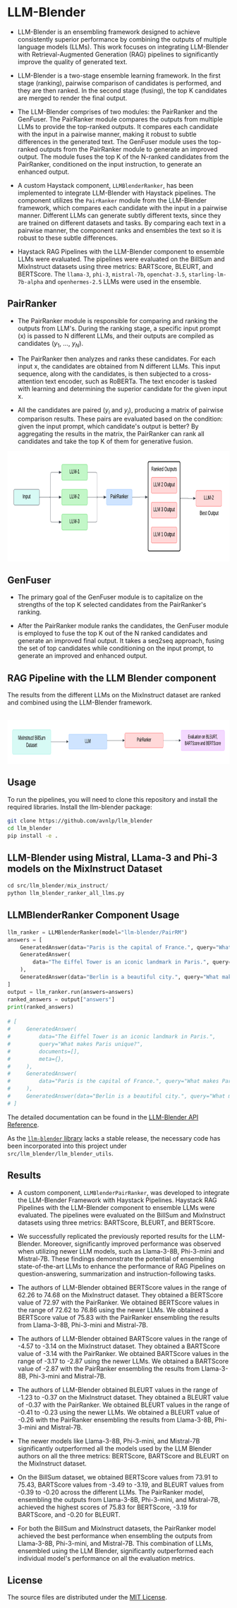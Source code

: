 # LLM-Blender

- LLM-Blender is an ensembling framework designed to achieve consistently superior performance by combining the outputs of multiple language models (LLMs). This work focuses on integrating LLM-Blender with Retrieval-Augmented Generation (RAG) pipelines to significantly improve the quality of generated text.

- LLM-Blender is a two-stage ensemble learning framework. In the first stage (ranking), pairwise comparison of candidates is performed, and they are then ranked. In the second stage (fusing), the top K candidates are merged to render the final output.

- The LLM-Blender comprises of two modules: the PairRanker and the GenFuser. The PairRanker module compares the outputs from multiple LLMs to provide the top-ranked outputs. It compares each candidate with the input in a pairwise manner, making it robust to subtle differences in the generated text. The GenFuser module uses the top-ranked outputs from the PairRanker module to generate an improved output. The module fuses the top K of the N-ranked candidates from the PairRanker, conditioned on the input instruction, to generate an enhanced output.

- A custom Haystack component, `LLMBlenderRanker`, has been implemented to integrate LLM-Blender with Haystack pipelines. The component utilizes the `PairRanker` module from the LLM-Blender framework, which compares each candidate with the input in a pairwise manner. Different LLMs can generate subtly different texts, since they are trained on different datasets and tasks. By comparing each text in a pairwise manner, the component ranks and ensembles the text so it is robust to these subtle differences.

- Haystack RAG Pipelines with the LLM-Blender component to ensemble LLMs were evaluated. The pipelines were evaluated on the BillSum and MixInstruct datasets using three metrics: BARTScore, BLEURT, and BERTScore. The `llama-3`, `phi-3`, `mistral-7b`, `openchat-3.5`, `starling-lm-7b-alpha` and `openhermes-2.5` LLMs were used in the ensemble.

## PairRanker

- The PairRanker module is responsible for comparing and ranking the outputs from LLM's. During the ranking stage, a specific input prompt (x) is passed to N different LLMs, and their outputs are compiled as candidates ($y_1$, …, $y_N$).

- The PairRanker then analyzes and ranks these candidates. For each input x, the candidates are obtained from N different LLMs. This input sequence, along with the candidates, is then subjected to a cross-attention text encoder, such as RoBERTa. The text encoder is tasked with learning and determining the superior candidate for the given input x.

- All the candidates are paired ($y_i$ and $y_j$), producing a matrix of pairwise comparison results. These pairs are evaluated based on the condition: given the input prompt, which candidate's output is better? By aggregating the results in the matrix, the PairRanker can rank all candidates and take the top K of them for generative fusion.

<img src="plots/blender.png" alt="RAG Pipelines Taxonomy" align="middle" height =250>

## GenFuser

- The primary goal of the GenFuser module is to capitalize on the strengths of the top K selected candidates from the PairRanker's ranking.

- After the PairRanker module ranks the candidates, the GenFuser module is employed to fuse the top K out of the N ranked candidates and generate an improved final output. It takes a seq2seq approach, fusing the set of top candidates while conditioning on the input prompt, to generate an improved and enhanced output.

## RAG Pipeline with the LLM Blender component

The results from the different LLMs on the MixInstruct dataset are ranked and combined using the LLM-Blender framework.

<br>
<img src="plots/ranker_pipeline_single_llm.png" alt="RAG Pipelines Taxonomy" align="middle" height =100>

## Usage

To run the pipelines, you will need to clone this repository and install the required libraries.
Install the llm-blender package:

```bash
git clone https://github.com/avnlp/llm_blender
cd llm_blender
pip install -e .
```

## LLM-Blender using Mistral, LLama-3 and Phi-3 models on the MixInstruct Dataset

``` python
cd src/llm_blender/mix_instruct/
python llm_blender_ranker_all_llms.py
```

## LLMBlenderRanker Component Usage

```python
llm_ranker = LLMBlenderRanker(model="llm-blender/PairRM")
answers = [
    GeneratedAnswer(data="Paris is the capital of France.", query="What makes Paris unique?", documents=[]),
    GeneratedAnswer(
        data="The Eiffel Tower is an iconic landmark in Paris.", query="What makes Paris unique?", documents=[]
    ),
    GeneratedAnswer(data="Berlin is a beautiful city.", query="What makes Paris unique?", documents=[]),
]
output = llm_ranker.run(answers=answers)
ranked_answers = output["answers"]
print(ranked_answers)

# [
#     GeneratedAnswer(
#         data="The Eiffel Tower is an iconic landmark in Paris.",
#         query="What makes Paris unique?",
#         documents=[],
#         meta={},
#     ),
#     GeneratedAnswer(
#         data="Paris is the capital of France.", query="What makes Paris unique?", documents=[], meta={}
#     ),
#     GeneratedAnswer(data="Berlin is a beautiful city.", query="What makes Paris unique?", documents=[], meta={}),
# ]
```

The detailed documentation can be found in the [LLM-Blender API Reference](src/llm_blender/README.md).

As the [`llm-blender` library](https://github.com/yuchenlin/LLM-Blender) lacks a stable release, the necessary code has been incorporated into this project under `src/llm_blender/llm_blender_utils`.

## Results

- A custom component, `LLMBlenderPairRanker`, was developed to integrate the LLM-Blender Framework with Haystack Pipelines. Haystack RAG Pipelines with the LLM-Blender component to ensemble LLMs were evaluated. The pipelines were evaluated on the BillSum and MixInstruct datasets using three metrics: BARTScore, BLEURT, and BERTScore.

- We successfully replicated the previously reported results for the LLM-Blender. Moreover, significantly improved performance was observed when utilizing newer LLM models, such as Llama-3-8B, Phi-3-mini and Mistral-7B. These findings demonstrate the potential of ensembling state-of-the-art LLMs to enhance the performance of RAG Pipelines on question-answering, summarization and instruction-following tasks.

- The authors of LLM-Blender obtained BERTScore values in the range of 62.26 to 74.68 on the MixInstruct dataset. They obtained a BERTScore value of 72.97 with the PairRanker. We obtained BERTScore values in the range of 72.62 to 76.86 using the newer LLMs. We obtained a BERTScore value of 75.83 with the PairRanker ensembling the results from Llama-3-8B, Phi-3-mini and Mistral-7B.

- The authors of LLM-Blender obtained BARTScore values in the range of -4.57 to -3.14 on the MixInstruct dataset. They obtained a BARTScore value of -3.14 with the PairRanker. We obtained BARTScore values in the range of -3.17 to -2.87 using the newer LLMs. We obtained a BARTScore value of -2.87 with the PairRanker ensembling the results from Llama-3-8B, Phi-3-mini and Mistral-7B.

- The authors of LLM-Blender obtained BLEURT values in the range of -1.23 to -0.37 on the MixInstruct dataset. They obtained a BLEURT value of -0.37 with the PairRanker. We obtained BLEURT values in the range of -0.41 to -0.23 using the newer LLMs. We obtained a BLEURT value of -0.26 with the PairRanker ensembling the results from Llama-3-8B, Phi-3-mini and Mistral-7B.

- The newer models like Llama-3-8B, Phi-3-mini, and Mistral-7B significantly outperformed all the models used by the LLM Blender authors on all the three metrics: BERTScore, BARTScore and BLEURT on the MixInstruct dataset.

- On the BillSum dataset, we obtained BERTScore values from 73.91 to 75.43, BARTScore values from -3.49 to -3.19, and BLEURT values from -0.39 to -0.20 across the different LLMs. The PairRanker model, ensembling the outputs from Llama-3-8B, Phi-3-mini, and Mistral-7B, achieved the highest scores of 75.83 for BERTScore, -3.19 for BARTScore, and -0.20 for BLEURT.

- For both the BillSum and MixInstruct datasets, the PairRanker model achieved the best performance when ensembling the outputs from Llama-3-8B, Phi-3-mini, and Mistral-7B. This combination of LLMs, ensembled using the LLM Blender, significantly outperformed each individual model's performance on all the evaluation metrics.

## License

The source files are distributed under the [MIT License](https://github.com/avnlp/llm-blender/blob/main/LICENSE).
